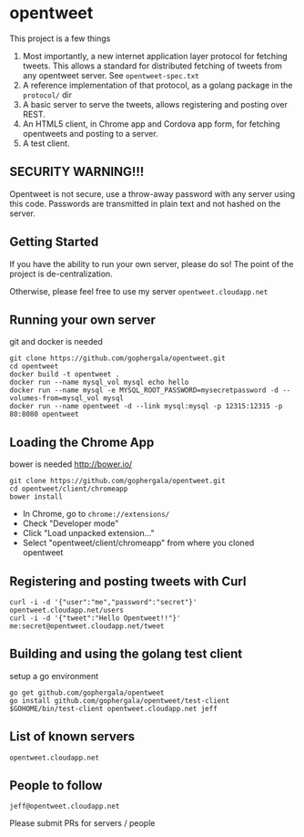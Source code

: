 # opentweet
This project is a few things

1. Most importantly, a new internet application layer protocol for fetching tweets. This allows a standard for distributed fetching of tweets from any opentweet server. See `opentweet-spec.txt`
2. A reference implementation of that protocol, as a golang package in the `protocol/` dir
3. A basic server to serve the tweets, allows registering and posting over REST.
4. An HTML5 client, in Chrome app and Cordova app form, for fetching opentweets and posting to a server. 
5. A test client.

## SECURITY WARNING!!!

Opentweet is not secure, use a throw-away password with any server using this code. Passwords are transmitted in plain text and not hashed on the server.

## Getting Started

If you have the ability to run your own server, please do so! The point of the project is de-centralization.

Otherwise, please feel free to use my server `opentweet.cloudapp.net`

## Running your own server

git and docker is needed

````
git clone https://github.com/gophergala/opentweet.git
cd opentweet
docker build -t opentweet .
docker run --name mysql_vol mysql echo hello
docker run --name mysql -e MYSQL_ROOT_PASSWORD=mysecretpassword -d --volumes-from=mysql_vol mysql
docker run --name opentweet -d --link mysql:mysql -p 12315:12315 -p 80:8080 opentweet
````

## Loading the Chrome App

bower is needed http://bower.io/
````
git clone https://github.com/gophergala/opentweet.git
cd opentweet/client/chromeapp
bower install
````
* In Chrome, go to `chrome://extensions/`
* Check "Developer mode"
* Click "Load unpacked extension..."
* Select "opentweet/client/chromeapp" from where you cloned opentweet

## Registering and posting tweets with Curl

````
curl -i -d '{"user":"me","password":"secret"}' opentweet.cloudapp.net/users
curl -i -d '{"tweet":"Hello Opentweet!!"}' me:secret@opentweet.cloudapp.net/tweet
````

## Building and using the golang test client

setup a go environment

````
go get github.com/gophergala/opentweet
go install github.com/gophergala/opentweet/test-client
$GOHOME/bin/test-client opentweet.cloudapp.net jeff
````


## List of known servers

`opentweet.cloudapp.net`

## People to follow

`jeff@opentweet.cloudapp.net`

Please submit PRs for servers / people

